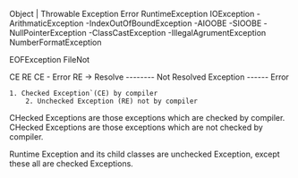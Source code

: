 Object 
|
Throwable
Exception    Error
RuntimeException      IOException
-ArithmaticException
-IndexOutOfBoundException
-AIOOBE
-SIOOBE
-NullPointerException
-ClassCastException
-IllegalAgrumentException
NumberFormatException


EOFException
FileNot


CE  RE
CE - Error
RE -> Resolve -------- Not Resolved
    Exception  ------   Error

    1. Checked Exception`(CE) by compiler
        2. Unchecked Exception (RE) not by compiler

CHecked Exceptions are those exceptions which are checked by compiler.
CHecked Exceptions are those exceptions which are not checked by compiler.

Runtime Exception and its child classes are unchecked Exception, except these all are checked Exceptions.

